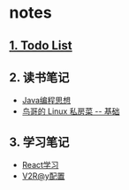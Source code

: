 # notes

## [1. Todo List](./TODO.md)

## 2. 读书笔记

* [Java编程思想](./readingNotes/Thinking%20in%20Java)
* [鸟哥的 Linux 私房菜 -- 基础](./readingNotes/鸟哥Linux)

## 3. 学习笔记

* [React学习](./reactNotes/README.md)
* [V2R@y配置](./v2r@y/README.md)